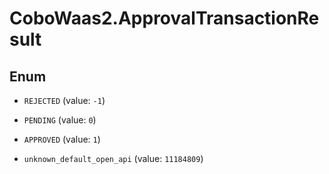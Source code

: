 # CoboWaas2.ApprovalTransactionResult

## Enum


* `REJECTED` (value: `-1`)

* `PENDING` (value: `0`)

* `APPROVED` (value: `1`)

* `unknown_default_open_api` (value: `11184809`)


